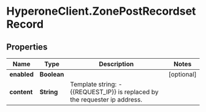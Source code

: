 # HyperoneClient.ZonePostRecordsetRecord

## Properties

Name | Type | Description | Notes
------------ | ------------- | ------------- | -------------
**enabled** | **Boolean** |  | [optional] 
**content** | **String** | Template string: - {{REQUEST_IP}} is replaced by the requester ip address. | 


